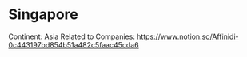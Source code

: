 # Singapore

Continent: Asia
Related to Companies: https://www.notion.so/Affinidi-0c443197bd854b51a482c5faac45cda6